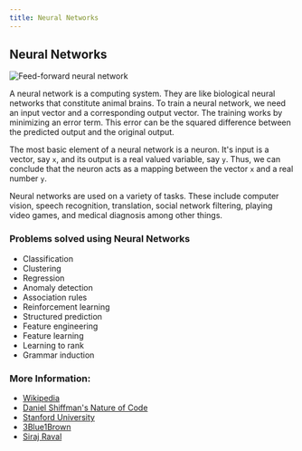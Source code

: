 ```yaml
---
title: Neural Networks
---
```

## Neural Networks
![Feed-forward neural network](http://ufldl.stanford.edu/tutorial/images/SingleNeuron.png)

A neural network is a computing system. They are like biological neural networks that constitute animal brains. 
To train  a neural network, we need an input vector and a corresponding output vector.
The training works by minimizing an error term. This error can be the squared difference between the predicted output and the original output.

The most basic element of a neural network is a neuron. It's input is a vector, say `x`, and its output is a real valued variable, say `y`. Thus, we can conclude that the neuron acts as a mapping between the vector `x` and a real number `y`.

Neural networks are used on a variety of tasks. These include computer vision, speech recognition, translation, social network filtering, playing video games, and medical diagnosis among other things.

### Problems solved using Neural Networks
- Classification
- Clustering
- Regression
- Anomaly detection 
- Association rules 
- Reinforcement learning 
- Structured prediction 
- Feature engineering 
- Feature learning 
- Learning to rank
- Grammar induction

### More Information:
- <a href=' https://en.wikipedia.org/wiki/Artificial_neural_network#Components_of_an_artificial_neural_network ' target='_blank' rel='nofollow'>Wikipedia</a>
- <a href='http://natureofcode.com/book/chapter-10-neural-networks/' target='_blank' rel='nofollow'>Daniel Shiffman's Nature of Code</a>
- <a href='http://ufldl.stanford.edu/tutorial/supervised/MultiLayerNeuralNetworks/' target='_blank' rel='nofollow'>Stanford University</a>
- <a href='https://www.youtube.com/playlist?list=PLZHQObOWTQDNU6R1_67000Dx_ZCJB-3pi' target='_blank' rel='nofollow'>3Blue1Brown</a>
- <a href='https://www.youtube.com/playlist?list=PL2-dafEMk2A5BoX3KyKu6ti5_Pytp91sk' target='_blank' rel='nofollow'>Siraj Raval</a>
